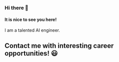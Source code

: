 ### Hi there 👋
#### It is nice to see you here!

I am a talented AI engineer.
              

## Contact me with interesting career opportunities! 😃
